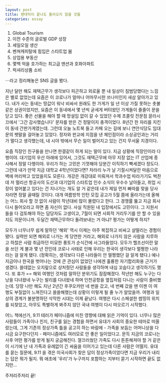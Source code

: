 ```yaml
---
layout: post
title: 팬데믹이 끝나도 돌아오지 않을 것들
categories: essay
---
```


1. Global Tourism
2. 이전 수준의 글로벌 GDP 성장
3. 셰일오일 생산
4. 벤쳐캐피탈에 힘입은 스타트업 붐 
5. 상업용 부동산 
6. 몇백 억을 호가하는 최고급 맨션과 호화아파트
7. 럭셔리상품 소비

⋯라고 정리해놓은 SNS 글을 봤다. 

지난 달만 해도 재택근무가 생각보다 피곤하고 외로울 뿐 내 일상이 침범당했다는 느낌은 별로 없었는데 요즘은 이 코로나가 얼마나 어마무시한 쓰나미인지 새삼 알아가고 있다. 내가 사는 동네는 땅값이 워낙 비싸서 원래도 한 가게가 일 년 이상 가질 못하는 촛불 같은 상권이었지만, 요즘은 이 동네에서 몇 년씩 굳세게 버텨왔던 가게들이 줄줄이 문을 닫고 있다. 좋은 선물을 해야 할 때 망설임 없이 갈 수 있었던 수제 초콜릿 전문점 끌라시끄에서 '그간 감사했습니다' 문자를 받은 건 정말이지 충격이었다. 8년간 한 자리를 지킨 이 동네 간판가게였는데. 그런데 오늘 노트북 들고 카페 오는 길에 보니 연안식당도 임대문의 팻말을 걸어놓고 있었다. 정자와 판교에 지점을 낸 체인점이라 소상공인과는 거리가 멀다고 생각했는데, 내 시야 밖에서 무슨 일이 벌어지고 있는 건지 무서울 지경이다.

요즘 직장인 친구들을 만나면 한결같이 하게 되는 말이 있다. 지금 상황에 직장인이라 다행이야. 대기업의 우산 아래에 있어서, 그것도 재택근무에 아무 지장 없는 IT 산업에 종사해서 정말 다행이야. 우리가 하는 고민은 기껏해야 당분간 이직하기 빡세겠다 정도다. 그런데 내가 만약 지금 대학교 4학년이었다면? 차라리 누가 날 기절시켜달란 마음으로 벽에 머리박고 있었을지도 모른다. 개강은 개강대로 미뤄져서 학과수업 따라가기도 벅찬데 저 멀리선 항공사의 도산과 대기업의 스타트업 인수 소식이 우수수 날아들고, 취업 시장이 얼어붙고 있다는 건 지나가는 개도 알 거 같은데 내가 제일 먼저 빠따를 맞을 당사자라면 정말 골때릴 것이다. 대개 여름방학 인턴 모집 공고가 5월 쯤에 올라가는데 올해는 어느 회사 할 것 없이 사람이 작년대비 많이 몰렸다고 한다. 그 경쟁률 뚫고 지금 회사 다시 들어오라고 하면 좀 자신이 없다. 사실 직원된 내 입장에서도 고민이다. 그 지원서들을 다 검토해야 하는 담당자도 고생이고, 7월이 되면 사회적 거리두기를 안 할 수 있을지도 의문이니까. 두달간 재택근무하다 돌려보내는 거 아냐? 평가는 어떻게 하지? 

모두가 너무너무 쉽게 말하던 '해외' 역시 이제는 아주 복잡하고 비싸고 살떨리는 경험이 됐다. 실력만 되면 해외로 나가는 게 당연한 거라고, 해외로 나가지 않은 사람을 지루하고 하찮은 사람 취급하던 미묘한 풍토가 순식간에 사그라들었다. 모두가 헬조선이란 말을 쓰던 게 불과 몇 년 전인데 코로나 사태로 인해 우리는 한국이 생각보다 멀쩡한 나라라는 걸 알게 됐다. (정확히는, 생각보다 다른 나라들이 안 멀쩡했단 걸 알게 됐다.) 예나 지금이나 한국을 벗어나는 것에 큰 관심이 없었던 나에겐 훌륭한 자기합리화용 근거가 생겼다. 쓸데없는 오지랖으로 상처줬던 사람들을 생각하며 내심 꼬숩다고 생각하기도 했다. 또 휴가 == 해외 여행인 것처럼 말하던 분위기도 잠잠해졌다. 작년만 해도 누구는 다낭을 다녀왔네 누구는 발리를 다녀왔네 하며 인천공항을 옆집처럼 다니는 사람이 즐비했는데. 당장 나만 해도 지난 2년간 후쿠오카만 네 번을 갔고, 네 번째 갔을 땐 이젠 이 여행도 부질없이 느껴진다고 쓸쓸해했는데 상황이 이렇게 될 줄 누가 알았을까. 여행과 일상의 경계가 불분명하던 삭막한 시대는 이제 끝났다. 여행은 다시 스페셜한 썸띵의 위치를 되찾았고, 아무도 특별하게 봐주지 않던 국내 여행이 다시 떠오르기 시작했다.

어느 책에선가, 9.11 테러가 페미니즘에 미친 영향에 대해 읽은 기억이 있다. 너무나 많은 사람들이 가족이나 친지, 친구를 잃는 경험을 하면서 유대가 사회의 중요한 테마로 떠올랐는데, 그게 기존의 정상가족 틀을 공고히 하는 바람에 - 가족을 보듬는 어머니상을 다시금 요구한다던지 - 페미니즘에도 여러모로 안 좋은 일이었다고. 문득 지금의 코로나는 사후 어떤 평가를 받게 될지 궁금해진다. 껄끄러웠던 가족도 다시 튼튼해져야 할 거 같은 이 시기에 난 내 가족과 유례없이 긴 싸움을 이어가고 있는데 다른 사람은 어떨지. 유대를 묻는 질문에, 9.11 을 겪은 미국사회가 찾은 답이 정상가족이었다면 지금 우리가 내리는 답은 뭐가 될지. 뭐 애초에 '우리'가 누구까지 포함하는 지부터 묻기 시작하면 끝도 없지만...

주저리주저리 끝!